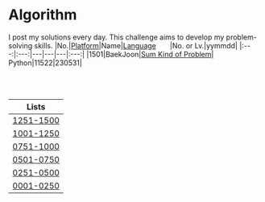 # Algorithm
I post my solutions every day. This challenge aims to develop my problem-solving skills.
|No.|[Platform](https://github.com/hwahyeon/Solved_Algorithm/tree/main/attributes/platform)|Name|[Language](https://github.com/hwahyeon/Solved_Algorithm/tree/main/attributes/language)&nbsp;&nbsp;&nbsp;&nbsp;&nbsp;&nbsp;&nbsp;|No. or Lv.|yymmdd|
|:---:|:---:|---|---|---|:---:|
|1501|BaekJoon|[Sum Kind of Problem](https://github.com/hwahyeon/Solved_Algorithm/blob/main/Python/BaekJoon%201/BaekJoon%20%7C%20Sum%20Kind%20of%20Problem.py)|<img src="https://github.com/hwahyeon/Solved_Algorithm/blob/main/attributes/language/Python.svg" width="11" height="11"/> Python|11522|230531|

<br/>
<br/>

|Lists|
|:---:|
|[1251-1500](https://github.com/hwahyeon/Solved_Algorithm/blob/main/lists/1251-1500.md)|
|[1001-1250](https://github.com/hwahyeon/Solved_Algorithm/blob/main/lists/1001-1250.md)|
|[0751-1000](https://github.com/hwahyeon/Solved_Algorithm/blob/main/lists/0751-1000.md)|
|[0501-0750](https://github.com/hwahyeon/Solved_Algorithm/blob/main/lists/0501-0750.md)|
|[0251-0500](https://github.com/hwahyeon/Solved_Algorithm/blob/main/lists/0251-0500.md)|
|[0001-0250](https://github.com/hwahyeon/Solved_Algorithm/blob/main/lists/0001-0250.md)|


<!-- <details>
<summary>Hide/Show</summary>
</details> -->
